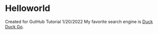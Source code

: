 # Helloworld
 Created for GutHub Tutorial 1/20/2022
My favorite search engine is [Duck Duck Go](https://duckduckgo.com).